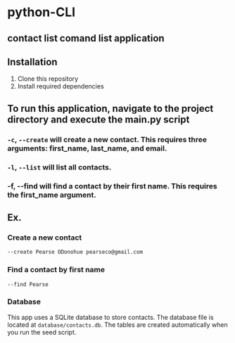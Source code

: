 # python-CLI

## contact list comand list application

## Installation 
1. Clone this repository
2. Install required dependencies

## To run this application, navigate to the project directory and execute the main.py script

### ```-c```, ```--create``` will create a new contact. This requires three arguments: first_name, last_name, and email.

### ```-l```, ```--list``` will list all contacts.
### -f, --find will find a contact by their first name. This requires the first_name argument.

## Ex. 


### Create a new contact
``--create Pearse ODonohue pearseco@gmail.com``

### Find a contact by first name
```--find Pearse```

### Database 
This app uses a SQLite database to store contacts. The database file is located at `database/contacts.db`. The tables are created automatically when you run the seed script.
